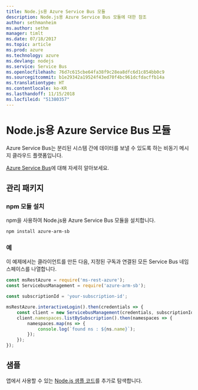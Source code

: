 ```yaml
---
title: Node.js용 Azure Service Bus 모듈
description: Node.js용 Azure Service Bus 모듈에 대한 참조
author: sethmanheim
ms.author: sethm
manager: timlt
ms.date: 07/18/2017
ms.topic: article
ms.prod: azure
ms.technology: azure
ms.devlang: nodejs
ms.service: Service Bus
ms.openlocfilehash: 76d7c615cbe64fa38f9c28ea8dfc6d1c854bb0c9
ms.sourcegitcommit: b1e29342a19524f43ed70f4bc961dcfdacffb14a
ms.translationtype: HT
ms.contentlocale: ko-KR
ms.lasthandoff: 11/15/2018
ms.locfileid: "51380357"
---
```

# <a name="azure-service-bus-modules-for-nodejs"></a>Node.js용 Azure Service Bus 모듈

Azure Service Bus는 분리된 시스템 간에 데이터를 보낼 수 있도록 하는 비동기 메시지 클라우드 플랫폼입니다.

[Azure Service Bus](https://docs.microsoft.com/azure/service-bus-messaging/service-bus-messaging-overview)에 대해 자세히 알아보세요.

## <a name="management-package"></a>관리 패키지

### <a name="install-the-npm-module"></a>npm 모듈 설치

npm을 사용하여 Node.js용 Azure Service Bus 모듈을 설치합니다.

```bash
npm install azure-arm-sb
```

### <a name="example"></a>예

이 예제에서는 클라이언트를 만든 다음, 지정된 구독과 연결된 모든 Service Bus 네임스페이스를 나열합니다.

```javascript
const msRestAzure = require('ms-rest-azure');
const ServicebusManagement = require('azure-arm-sb');

const subscriptionId = 'your-subscription-id';

msRestAzure.interactiveLogin().then(credentials => {
    const client = new ServicebusManagement(credentials, subscriptionId);
    client.namespaces.listBySubscription().then(namespaces => {
        namespaces.map(ns => {
            console.log(`found ns : ${ns.name}`);
        });
    });
});
```

## <a name="samples"></a>샘플

앱에서 사용할 수 있는 [Node.js 샘플 코드](https://azure.microsoft.com/resources/samples/?platform=nodejs)를 추가로 탐색합니다.
